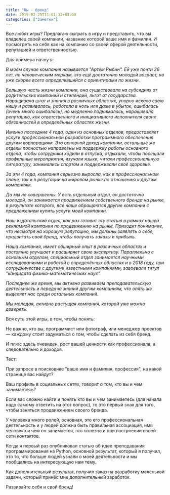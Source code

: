 ```yaml
---
title: "Вы - бренд"
date: 2019-02-25T11:01:32+03:00
categories: ["Заметки"]
---
```


Все любят игры? Предлагаю сыграть в игру и представить, что вы владелец своей компании, название которой ваше имя и фамилия. 
И посмотреть на себя как на компанию со своей сферой деятельности, репутацией и ответственностью.

<!--more-->

Для примера начну я:

_В моём случае компания называется "Артём Рыбин". Ей уже почти 26 лет, по человеческим меркам, это ещё достаточно молодой возраст,
но уже скорее всего определившийся с ориентирами по жизни._

_Большую часть жизни компании, она существовала на субсидиях от родительских компаний и стипендий, льгот от государства.
Наращивала штат и знания в различных областях, упорно искало свою нишу и развивалась, работала в ноль или даже в убыток, 
ошибалась (очень много ошибалась), но медленно поднималась, наращивала репутацию, как ответственного и инициативного исполнителя
своих обязанностей в определённых областях жизни._

_Именно последние 4 года, один из основных отделов, предоставляет услуги профессиональной разработки программного обеспечения другим корпорациям.
Это основной доход компании, остальные же отделы полностью направлены на поддержку работы основного отдела, чтобы сотрудники ходили в отпуска,
отдыхали, чтобы посещали профильные мероприятия, изучали языки, читали профессиональную литературу, занимались спортом и поддерживали своё здоровье._

_За эти 4 года, компания серьезно выросла, как в профессиональном плане, 
так и в репутации на мировом рынке по отношению к другим компаниям._

_Да мы не совершенны. У есть отдельный отдел, он достаточно молодой, он занимается продвижением собственного бренда на рынке, 
в результате которого, всё чаще обращаются другие компании с предложением купить услуги моей компании._

_Наш издательский отдел, как раз готовит эту статью в рамках нашей рекламной кампании по продвижению на рынке.
Приходит понимание, что несмотря на хорошую репутацию, мы должны заявлять о себе, продвигать свой бренд, чтобы получать заказы и прибыль._

_Наша компания, имеет обширный опыт в различных областях и постоянно улучшает и расширяет свою экспертизу. 
Параллельно с основным отделом, специальный отдел занимается научными исследованиями и работой в определённых областях и в 2018 году,
при сотрудничестве с другими известными компаниями, завоевали титул "кандидата физико-математических наук"._

_Последнее же время, мы активно развиваем преподавательскую деятельность и передача знаний другим компаниям, 
что опять же выделяет нас среди остальных компаний._

_Мы молодая, активно растущая компания, которой уже можно доверять._


Вся суть этой игры, в том, чтобы понять:

Не важно, кто вы, программист или фотограф, или менеджер проектов — каждому стоит задуматься о том, чтобы сделать из себя бренд.

И плюс здесь очевиден, рост вашей ценности как профессионала, а следовательно и доходов.

Тест:

При запросе в поисковике "ваше имя и фамилия, профессия", на какой странице вас найдут?

Ваш профиль в социальных сетях, говорит о том, кто вы и чем занимаетесь?

Если вас сложно найти и понять кто вы и чем занимаетесь (для начала надо самому ответить на этот вопрос),
то это первый знак для того, чтобы заняться продвижением своего бренда.

У человека много ролей, основная, это его профессиональная деятельность и у людей должна быть правильная ассоциация,
имя человека и чем он занимается, это полезно и при построении своей сети контактов.

Когда я первый раз опубликовал статью об идее преподавания программирования на Python, основной результат, который я получил,
это то, что больше людей узнали о моей деятельности и мы пообщались на интересующую нам тему.

Как дополнительный результат, получил заказ на разработку маленькой задачи, который принёс мне дополнительный заработок.

Развивайте себя и свой бренд!
